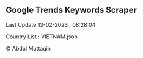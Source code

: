 

## Google Trends Keywords Scraper 
 
Last Update 13-02-2023 , 08:28:04

Country List :
VIETNAM.json



© Abdul Muttaqin 
